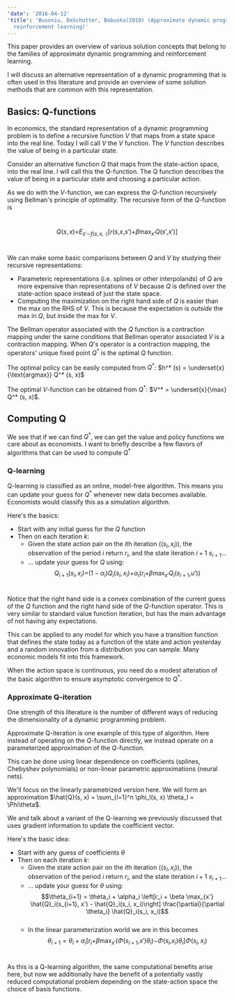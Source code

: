 ```yaml
---
'date': '2016-04-12'
'title': 'Busoniu, DeSchutter, Babuska(2010) (Approximate dynamic programming and
  reinforcement learning)'
---
```


<p>This paper provides an overview of various solution concepts that belong to the families of approximate dynamic programming and reinforcement learning.</p>
<p>I will discuss an alternative representation of a dynamic programming that is often used in this literature and provide an overview of some solution methods that are common with this representation.</p>
<h2 id="basics-q-functions">Basics: Q-functions</h2>
<p>In economics, the standard representation of a dynamic programming problem is to define a recursive function <span class="math inline"><em>V</em></span> that maps from a state space into the real line. Today I will call <span class="math inline"><em>V</em></span> the <span class="math inline"><em>V</em></span> function. The <span class="math inline"><em>V</em></span> function describes the value of being in a particular state.</p>
<p>Consider an alternative function <span class="math inline"><em>Q</em></span> that maps from the state-action space, into the real line. I will call this the <span class="math inline"><em>Q</em></span>-function. The <span class="math inline"><em>Q</em></span> function describes the value of being in a particular state and choosing a particular action.</p>
<p>As we do with the <span class="math inline"><em>V</em></span>-function, we can express the <span class="math inline"><em>Q</em></span>-function recursively using Bellman's principle of optimality. The recursive form of the <span class="math inline"><em>Q</em></span>-function is</p>
<p><br /><span class="math display"><em>Q</em>(<em>s</em>, <em>x</em>)=<em>E</em><sub><em>s</em>′∼<em>f</em>(<em>s</em>, <em>x</em>, ⋅)</sub>[<em>r</em>(<em>s</em>,<em>x</em>,<em>s</em>′)+<em>β</em>max<sub><em>x</em>′</sub><em>Q</em>(<em>s</em>′,<em>x</em>′)]</span><br /></p>
<p>We can make some basic comparisons between <span class="math inline"><em>Q</em></span> and <span class="math inline"><em>V</em></span> by studying their recursive representations:</p>
<ul>
<li>Parameteric representations (i.e. splines or other interpolands) of <span class="math inline"><em>Q</em></span> are more expensive than representations of <span class="math inline"><em>V</em></span> because <span class="math inline"><em>Q</em></span> is defined over the state-action space instead of just the state space.</li>
<li>Computing the maximization on the right hand side of <span class="math inline"><em>Q</em></span> is easier than the max on the RHS of <span class="math inline"><em>V</em></span>. This is because the expectation is <em>outside</em> the max in <span class="math inline"><em>Q</em></span>, but inside the max for <span class="math inline"><em>V</em></span>.</li>
</ul>
<p>The Bellman operator associated with the <span class="math inline"><em>Q</em></span> function is a contraction mapping under the same conditions that Bellman operator associated <span class="math inline"><em>V</em></span> is a contraction mapping. When <span class="math inline"><em>Q</em></span>'s operator is a contraction mapping, the operators' unique fixed point <span class="math inline"><em>Q</em><sup>*</sup></span> is the optimal <span class="math inline"><em>Q</em></span> function.</p>
<p>The optimal policy can be easily computed from <span class="math inline"><em>Q</em><sup>*</sup></span>: <span class="math inline">$h^* (s) = \underset{x}{\text{argmax}} Q^* (s, x)$</span></p>
<p>The optimal <span class="math inline"><em>V</em></span>-function can be obtained from <span class="math inline"><em>Q</em><sup>*</sup></span>: <span class="math inline">$V^* = \underset{x}{\max} Q^* (s, x)$</span>.</p>
<h2 id="computing-q">Computing Q</h2>
<p>We see that if we can find <span class="math inline"><em>Q</em><sup>*</sup></span>, we can get the value and policy functions we care about as economists. I want to briefly describe a few flavors of algorithms that can be used to compute <span class="math inline"><em>Q</em><sup>*</sup></span></p>
<h3 id="q-learning">Q-learning</h3>
<p>Q-learning is classified as an online, model-free algorithm. This means you can update your guess for <span class="math inline"><em>Q</em><sup>*</sup></span> whenever new data becomes available. Economists would classify this as a simulation algorithm.</p>
<p>Here's the basics:</p>
<ul>
<li>Start with any initial guess for the <span class="math inline"><em>Q</em></span> function</li>
<li>Then on each iteration <span class="math inline"><em>k</em></span>:
<ul>
<li>Given the state action pair on the <span class="math inline"><em>i</em></span>th iteration (<span class="math inline">(<em>s</em><sub><em>i</em></sub>, <em>x</em><sub><em>i</em></sub>)</span>), the observation of the period <span class="math inline"><em>i</em></span> return <span class="math inline"><em>r</em><sub><em>i</em></sub></span>, and the state iteration <span class="math inline"><em>i</em> + 1</span> <span class="math inline"><em>s</em><sub><em>i</em> + 1</sub></span>...</li>
<li>... update your guess for <span class="math inline"><em>Q</em></span> using: <br /><span class="math display"><em>Q</em><sub><em>i</em> + 1</sub>(<em>s</em><sub><em>i</em></sub>, <em>x</em><sub><em>i</em></sub>)=(1 − <em>α</em><sub><em>i</em></sub>)<em>Q</em><sub><em>i</em></sub>(<em>s</em><sub><em>i</em></sub>, <em>x</em><sub><em>i</em></sub>)+<em>α</em><sub><em>i</em></sub>(<em>r</em><sub><em>i</em></sub>+<em>β</em>max<sub><em>x</em>′</sub><em>Q</em><sub><em>i</em></sub>(<em>s</em><sub><em>i</em> + 1</sub>,<em>u</em>′))</span><br /></li>
</ul></li>
</ul>
<p>Notice that the right hand side is a convex combination of the current guess of the <span class="math inline"><em>Q</em></span> function and the right hand side of the <span class="math inline"><em>Q</em></span>-function operator. This is very similar to standard value function iteration, but has the main advantage of not having any expectations.</p>
<p>This can be applied to any model for which you have a transition function that defines the state today as a function of the state and action yesterday and a random innovation from a distribution you can sample. Many economic models fit into this framework.</p>
<p>When the action space is continuous, you need do a modest alteration of the basic algorithm to ensure asymptotic convergence to <span class="math inline"><em>Q</em><sup>*</sup></span>.</p>
<h3 id="approximate-q-iteration">Approximate Q-iteration</h3>
<p>One strength of this literature is the number of different ways of reducing the dimensionality of a dynamic programming problem.</p>
<p>Approximate Q-iteration is one example of this type of algorithm. Here instead of operating on the <span class="math inline"><em>Q</em></span>-function directly, we instead operate on a parameterized approximation of the <span class="math inline"><em>Q</em></span>-function.</p>
<p>This can be done using linear dependence on coefficients (splines, Chebyshev polynomials) or non-linear parametric approximations (neural nets).</p>
<p>We'll focus on the linearly parametrized version here. We will form an approximation <span class="math inline">$\hat{Q}(s, x) = \sum_{l=1}^n \phi_l(s, x) \theta_l = \Phi\theta$</span>.</p>
<p>We and talk about a variant of the Q-learning we previously discussed that uses gradient information to update the coefficient vector.</p>
<p>Here's the basic idea:</p>
<ul>
<li>Start with any guess of coefficients <span class="math inline"><em>θ</em></span></li>
<li>Then on each iteration <span class="math inline"><em>k</em></span>:
<ul>
<li>Given the state action pair on the <span class="math inline"><em>i</em></span>th iteration (<span class="math inline">(<em>s</em><sub><em>i</em></sub>, <em>x</em><sub><em>i</em></sub>)</span>), the observation of the period <span class="math inline"><em>i</em></span> return <span class="math inline"><em>r</em><sub><em>i</em></sub></span>, and the state iteration <span class="math inline"><em>i</em> + 1</span> <span class="math inline"><em>s</em><sub><em>i</em> + 1</sub></span>...</li>
<li>... update your guess for <span class="math inline"><em>θ</em></span> using: <br /><span class="math display">$$\theta_{i+1} = \theta_i + \alpha_i \left[r_i + \beta \max_{x'} \hat{Q}_i(s_{i+1}, x')  - \hat{Q}_i(s_i, x_i)\right] \frac{\partial}{\partial \theta_i} \hat{Q}_i(s_i, x_i)$$</span><br /></li>
<li>In the linear parameterization world we are in this becomes <br /><span class="math display"><em>θ</em><sub><em>i</em> + 1</sub> = <em>θ</em><sub><em>i</em></sub> + <em>α</em><sub><em>i</em></sub>[<em>r</em><sub><em>i</em></sub>+<em>β</em>max<sub><em>x</em>′</sub>(<em>Φ</em>(<em>s</em><sub><em>i</em> + 1</sub>,<em>x</em>′)<em>θ</em><sub><em>i</em></sub>)−<em>Φ</em>(<em>s</em><sub><em>i</em></sub>,<em>x</em><sub><em>i</em></sub>)<em>θ</em><sub><em>i</em></sub>]<em>Φ</em>(<em>s</em><sub><em>i</em></sub>, <em>x</em><sub><em>i</em></sub>)</span><br /></li>
</ul></li>
</ul>
<p>As this is a Q-learning algorithm, the same computational benefits arise here, but now we additionally have the benefit of a potentially vastly reduced computational problem depending on the state-action space the choice of basis functions.</p>

